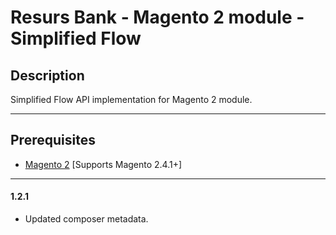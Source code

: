 # Resurs Bank - Magento 2 module - Simplified Flow

## Description

Simplified Flow API implementation for Magento 2 module.

---

## Prerequisites

* [Magento 2](https://devdocs.magento.com/guides/v2.4/install-gde/bk-install-guide.html) [Supports Magento 2.4.1+]

---

#### 1.2.1

* Updated composer metadata.
